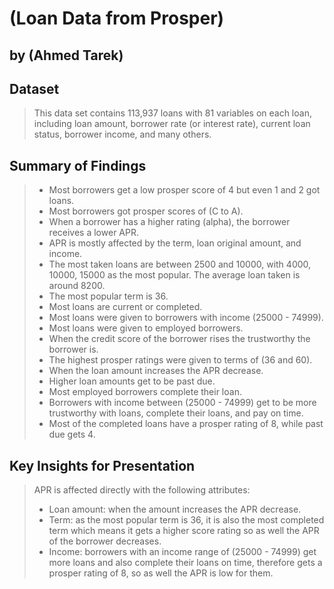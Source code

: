 # (Loan Data from Prosper)
## by (Ahmed Tarek)

## Dataset

> This data set contains 113,937 loans with 81 variables on each
loan, including loan amount, borrower rate (or interest rate),
current loan status, borrower income, and many others.


## Summary of Findings

> - Most borrowers get a low prosper score of 4 but even 1 and 2 got loans.
> - Most borrowers got prosper scores of (C to A).
> - When a borrower has a higher rating (alpha), the borrower receives a lower APR. 
> - APR is mostly affected by the term, loan original amount, and income.
> - The most taken loans are between 2500 and 10000, with 4000, 10000, 15000 as the most popular. The average loan taken is around 8200.
> - The most popular term is 36.
> - Most loans are current or completed.
> - Most loans were given to borrowers with income (25000 - 74999).
> - Most loans were given to employed borrowers.
> - When the credit score of the borrower rises the trustworthy the borrower is.
> - The highest prosper ratings were given to terms of (36 and 60).
> - When the loan amount increases the APR decrease.
> - Higher loan amounts get to be past due.
> - Most employed borrowers complete their loan.
> - Borrowers with income between (25000 - 74999) get to be more trustworthy with loans, complete their loans, and pay on time.
> - Most of the completed loans have a prosper rating of 8, while past due gets 4.

## Key Insights for Presentation

> APR is affected directly with the following attributes:
> - Loan amount: when the amount increases the APR decrease.
> - Term: as the most popular term is 36, it is also the most completed term which means it gets a higher score rating so as well the APR of the borrower decreases.
> - Income: borrowers with an income range of (25000 - 74999) get more loans and also complete their loans on time, therefore gets a prosper rating of 8, so as well the APR is low for them.